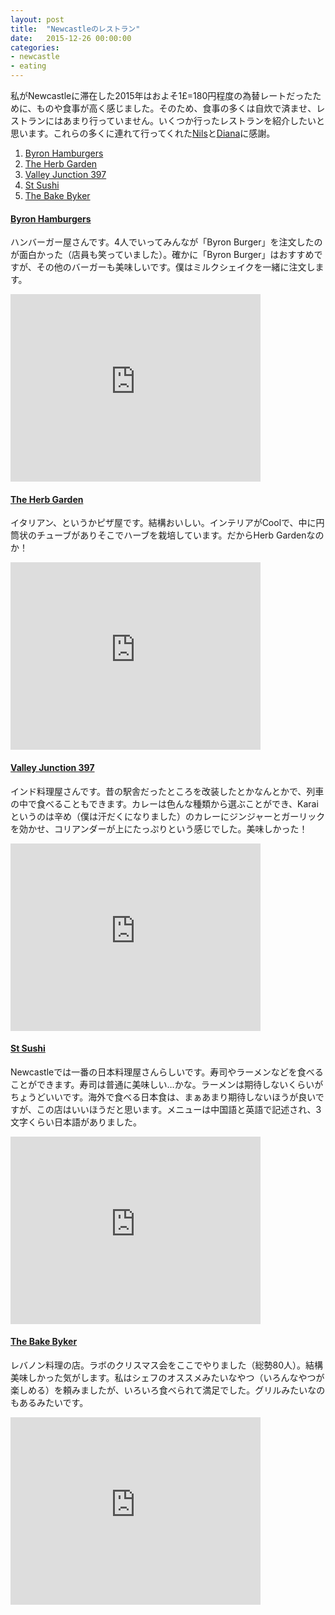 ```yaml
---
layout: post
title:  "Newcastleのレストラン"
date:   2015-12-26 00:00:00
categories:
- newcastle
- eating
---
```

私がNewcastleに滞在した2015年はおよそ1£=180円程度の為替レートだったために、ものや食事が高く感じました。そのため、食事の多くは自炊で済ませ、レストランにはあまり行っていません。いくつか行ったレストランを紹介したいと思います。これらの多くに連れて行ってくれた[Nils]と[Diana]に感謝。


1.  [Byron Hamburgers](#byron)
2.  [The Herb Garden](#herb)
3.  [Valley Junction 397](#junction)
4.  [St Sushi](#stsushi)
5.  [The Bake Byker](#bakebyker)


#### [Byron Hamburgers](id:byron)
ハンバーガー屋さんです。4人でいってみんなが「Byron Burger」を注文したのが面白かった（店員も笑っていました）。確かに「Byron Burger」はおすすめですが、その他のバーガーも美味しいです。僕はミルクシェイクを一緒に注文します。

<iframe src="https://www.google.com/maps/embed?pb=!1m18!1m12!1m3!1d2289.975758407975!2d-1.614893384507037!3d54.973524280352194!2m3!1f0!2f0!3f0!3m2!1i1024!2i768!4f13.1!3m3!1m2!1s0x487e70c9f19c5875%3A0xffaa56ed2cdbf670!2sByron+Hamburgers!5e0!3m2!1sja!2sus!4v1451177121828" width="400" height="300" frameborder="0" style="border:0" allowfullscreen></iframe>

#### [The Herb Garden](id:herb)
イタリアン、というかピザ屋です。結構おいしい。インテリアがCoolで、中に円筒状のチューブがありそこでハーブを栽培しています。だからHerb Gardenなのか！

<iframe src="https://www.google.com/maps/embed?pb=!1m18!1m12!1m3!1d1145.1072474829039!2d-1.6123590198020437!3d54.96933754382858!2m3!1f0!2f0!3f0!3m2!1i1024!2i768!4f13.1!3m3!1m2!1s0x0000000000000000%3A0x780329c92438b39a!2sThe+Herb+Garden!5e0!3m2!1sja!2sus!4v1451177553432" width="400" height="300" frameborder="0" style="border:0" allowfullscreen></iframe>

#### [Valley Junction 397](id:junction)
インド料理屋さんです。昔の駅舎だったところを改装したとかなんとかで、列車の中で食べることもできます。カレーは色んな種類から選ぶことができ、Karaiというのは辛め（僕は汗だくになりました）のカレーにジンジャーとガーリックを効かせ、コリアンダーが上にたっぷりという感じでした。美味しかった！

<iframe src="https://www.google.com/maps/embed?pb=!1m18!1m12!1m3!1d4579.017437881064!2d-1.6103634636087811!3d54.9817141579409!2m3!1f0!2f0!3f0!3m2!1i1024!2i768!4f13.1!3m3!1m2!1s0x0000000000000000%3A0x8c1c0a2282995e0e!2sValley+Junction+397!5e0!3m2!1sja!2sus!4v1451177785101" width="400" height="300" frameborder="0" style="border:0" allowfullscreen></iframe>

#### [St Sushi](id:stsushi)
Newcastleでは一番の日本料理屋さんらしいです。寿司やラーメンなどを食べることができます。寿司は普通に美味しい…かな。ラーメンは期待しないくらいがちょうどいいです。海外で食べる日本食は、まぁあまり期待しないほうが良いですが、この店はいいほうだと思います。メニューは中国語と英語で記述され、3文字くらい日本語がありました。

<iframe src="https://www.google.com/maps/embed?pb=!1m18!1m12!1m3!1d2290.1554077097585!2d-1.6217460845071436!3d54.97037378035132!2m3!1f0!2f0!3f0!3m2!1i1024!2i768!4f13.1!3m3!1m2!1s0x487e774ac61d03c9%3A0x77f65fd403bc5975!2sSt+Sushi!5e0!3m2!1sja!2sus!4v1451178021946" width="400" height="300" frameborder="0" style="border:0" allowfullscreen></iframe>

#### [The Bake Byker](id:bakebyker)
レバノン料理の店。ラボのクリスマス会をここでやりました（総勢80人）。結構美味しかった気がします。私はシェフのオススメみたいなやつ（いろんなやつが楽しめる）を頼みましたが、いろいろ食べられて満足でした。グリルみたいなのもあるみたいです。

<iframe src="https://www.google.com/maps/embed?pb=!1m18!1m12!1m3!1d2289.8343816166234!2d-1.5861501823870476!3d54.976003512054106!2m3!1f0!2f0!3f0!3m2!1i1024!2i768!4f13.1!3m3!1m2!1s0x0000000000000000%3A0x7e4dde32e2fd807f!2sThe+Bake+Byker!5e0!3m2!1sja!2sus!4v1451178312576" width="400" height="300" frameborder="0" style="border:0" allowfullscreen></iframe>

[Nils]:https://openlab.ncl.ac.uk/people/nnh25/
[Diana]:https://openlab.ncl.ac.uk/people/diana/
